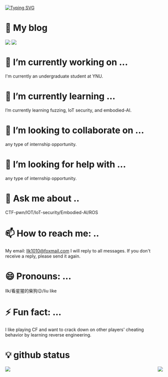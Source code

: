 
<p align="center"> 


[![Typing SVG](https://readme-typing-svg.herokuapp.com?font=Fira+Code&pause=1000&color=FF4A20FB&center=true&vCenter=true&width=600&lines=Hi+friends.+I'm+LLK%2Chere+you+can+know+all+about+me)](https://git.io/typing-svg)




</p>


#  📝 My blog

<a href="https://blog.csdn.net/llovewuzhengzi?type=blog" target="_blank"><img  align=center src="https://img.shields.io/badge/CSDN-%23ff4116?style=flat"/></a>
<a href="https://forum.butian.net/people/33851/community" target="_blank"><img  align=center src="https://img.shields.io/badge/奇安信攻防社区-%23079a3a?style=flat"/></a>


# 🔭 I’m currently working on ...

I'm currently an undergraduate student at YNU.

# 🌱 I’m currently learning ...


I’m currently learning fuzzing, IoT security, and embodied-AI.

# 👯 I’m looking to collaborate on ...
 any type of internship opportunity.
# 🤔 I’m looking for help with ...
 any type of internship opportunity.

# 💬 Ask me about ..

CTF-pwn/IOT/IoT-security/Embodied-Al/ROS
# 📫 How to reach me: ..

My email: llk1010@foxmail.com
I will reply to all messages. If you don't receive a reply, please send it again.

# 😄 Pronouns: ...
llk/看星猩的柴狗😉/liu like
# ⚡ Fun fact: ...

I like playing CF and want to crack down on other players' cheating behavior by learning reverse engineering.


# 💡 github status

<img   align="left" src="https://github-readme-stats.vercel.app/api/top-langs/?username=FULLK&locale=en&line_height=33&theme=&langs_count=20&layout=compact&custom_title=language"/>

<img   align="right" src="https://github-readme-stats.vercel.app/api?username=FULLK&locale=en&line_height=33&show_icons=true&hide=&theme=&rank_icon=percentile&custom_title=statistics"/>


